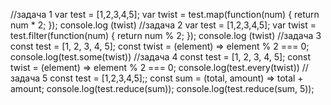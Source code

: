 //задача 1
var test = [1,2,3,4,5];
var twist = test.map(function(num) {
 return num * 2;
});
console.log (twist)
//задача 2
var test = [1,2,3,4,5];
var twist = test.filter(function(num) {
 return num % 2;
});
console.log (twist)
//задача 3
const test = [1, 2, 3, 4, 5];
const twist = (element) => element % 2 === 0;
console.log(test.some(twist))
//задача 4
const test = [1, 2, 3, 4, 5];
const twist = (element) => element % 2 === 0;
console.log(test.every(twist))
//задача 5
const test = [1,2,3,4,5];;
const sum = (total, amount) => total + amount;
console.log(test.reduce(sum));
console.log(test.reduce(sum, 5));
